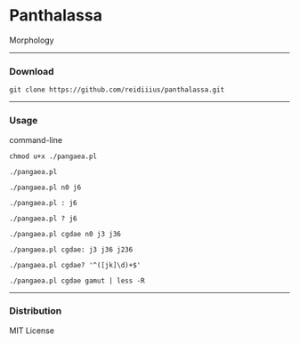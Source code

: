# Panthalassa
Morphology

---

### Download

    git clone https://github.com/reidiiius/panthalassa.git

---

### Usage
command-line

    chmod u+x ./pangaea.pl 

    ./pangaea.pl 

    ./pangaea.pl n0 j6 

    ./pangaea.pl : j6 

    ./pangaea.pl ? j6 

    ./pangaea.pl cgdae n0 j3 j36 

    ./pangaea.pl cgdae: j3 j36 j236 

    ./pangaea.pl cgdae? '^([jk]\d)+$' 

    ./pangaea.pl cgdae gamut | less -R 

---

### Distribution
MIT License

